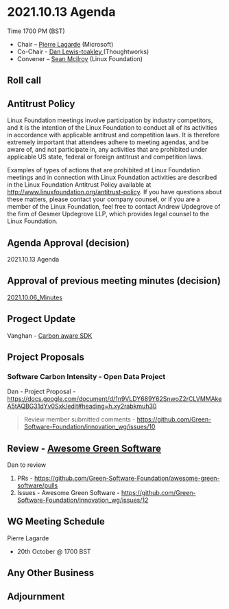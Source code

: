 # 2021.10.13 Agenda
Time 1700 PM (BST)

- Chair – [Pierre Lagarde](https://www.linkedin.com/in/pierlag/) (Microsoft) 
- Co-Chair - [Dan Lewis-toakley ](https://www.linkedin.com/in/danlewistoakley/) (Thoughtworks)
- Convener – [Sean Mcilroy](https://www.linkedin.com/in/sean-mcilroy-bb3b5548/) (Linux Foundation)
  
## Roll call 
  
## Antitrust Policy
Linux Foundation meetings involve participation by industry competitors, and it is the intention of the Linux Foundation to conduct 
all of its activities in accordance with applicable antitrust and competition laws. 
It is therefore extremely important that attendees adhere to meeting agendas, and be aware of, and not participate in, any activities 
that are prohibited under applicable US state, federal or foreign antitrust and competition laws.

Examples of types of actions that are prohibited at Linux Foundation meetings and in connection with Linux Foundation activities are 
described in the Linux Foundation Antitrust Policy available at http://www.linuxfoundation.org/antitrust-policy. 
If you have questions about these matters, please contact your company counsel, or if you are a member of the Linux Foundation, 
feel free to contact Andrew Updegrove of the firm of Gesmer Updegrove LLP, which provides legal counsel to the Linux Foundation.
  
## Agenda Approval (decision) 
2021.10.13 Agenda
  
## Approval of previous meeting minutes (decision)
[2021.10.06_Minutes](https://github.com/Green-Software-Foundation/innovation_wg/blob/main/Agenda_Minutes/20210929_Minutes.md)

## Progect Update

Vanghan - [Carbon aware SDK](https://github.com/Green-Software-Foundation/carbon-aware-sdk)

## Project Proposals

### Software Carbon Intensity - Open Data Project

Dan - Project Proposal - https://docs.google.com/document/d/1n9VLDY689Y62SnwoZ2rCLVMMAkeA5tAQBG31dYv0Sxk/edit#heading=h.xy2rabkmuh30
 
> Review member submitted comments - https://github.com/Green-Software-Foundation/innovation_wg/issues/10

## Review - [Awesome Green Software](https://github.com/Green-Software-Foundation/awesome-green-software)

Dan to review

1. PRs - https://github.com/Green-Software-Foundation/awesome-green-software/pulls
2. Issues - Awesome Green Software - https://github.com/Green-Software-Foundation/innovation_wg/issues/12

## WG Meeting Schedule
Pierre Lagarde
- 20th October @ 1700 BST

## Any Other Business

## Adjournment
